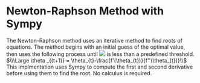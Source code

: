 # Newton-Raphson Method with Sympy
The Newton-Raphson method uses an iterative method to find roots of equations. The method begins with an initial guess of the optimal value, then uses the following process until <img src="https://render.githubusercontent.com/render/math?math=\theta_{t} = -1"> is less than a predefined threshold.
$\\\Large \theta _{(t+1)} =  \theta_{t}-\frac{f'(\theta_{t})}{f''(\theta_{t})}\\$ 
This implmentation uses Sympy to compute the first and second derivative before using them to find the root. No calculus is required.

